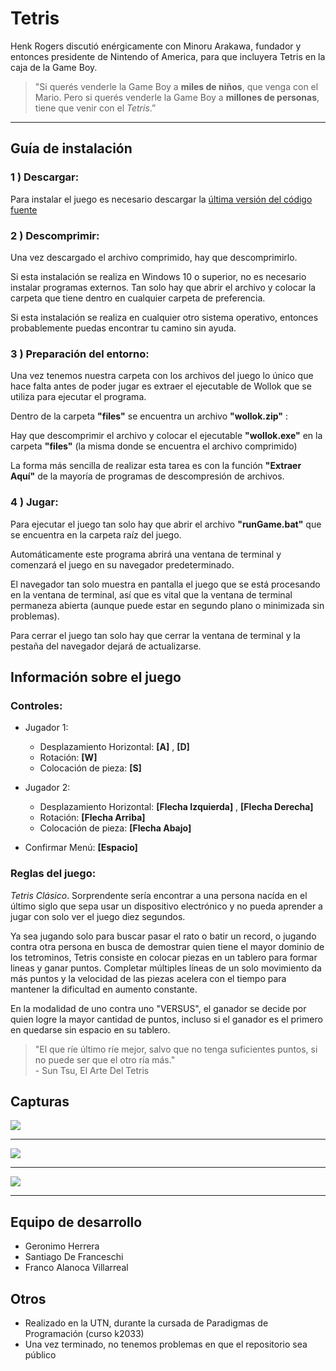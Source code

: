 # Tetris

Henk Rogers discutió enérgicamente con Minoru Arakawa, fundador y entonces presidente de Nintendo of America, para que incluyera Tetris en la caja de la Game Boy.

> "Si querés venderle la Game Boy a **miles de niños**, que venga con el Mario. Pero si querés venderle la Game Boy a **millones de personas**, tiene que venir con el *Tetris*.”


___

## Guía de instalación
### **1 ) Descargar:**
Para instalar el juego es necesario descargar la [última versión del código fuente](https://github.com/pdepjuevesTT/2024-tpo-game-bitbusters/releases/latest)

### **2 ) Descomprimir:**
Una vez descargado el archivo comprimido, hay que descomprimirlo.

Si esta instalación se realiza en Windows 10 o superior, no es necesario instalar programas externos. Tan solo hay que abrir el archivo y colocar la carpeta que tiene dentro en cualquier carpeta de preferencia.

Si esta instalación se realiza en cualquier otro sistema operativo, entonces probablemente puedas encontrar tu camino sin ayuda.

### **3 ) Preparación del entorno:**
Una vez tenemos nuestra carpeta con los archivos del juego lo único que hace falta antes de poder jugar es extraer el ejecutable de Wollok que se utiliza para ejecutar el programa.

Dentro de la carpeta **"files"** se encuentra un archivo **"wollok.zip"** :

Hay que descomprimir el archivo y colocar el ejecutable **"wollok.exe"** en la carpeta **"files"** (la misma donde se encuentra el archivo comprimido)

La forma más sencilla de realizar esta tarea es con la función **"Extraer Aquí"** de la mayoría de programas de descompresión de archivos.

### 4 ) Jugar:
Para ejecutar el juego tan solo hay que abrir el archivo **"runGame.bat"** que se encuentra en la carpeta raíz del juego.

Automáticamente este programa abrirá una ventana de terminal y comenzará el juego en su navegador predeterminado.

El navegador tan solo muestra en pantalla el juego que se está procesando en la ventana de terminal, así que es vital que la ventana de terminal permaneza abierta (aunque puede estar en segundo plano o minimizada sin problemas).

Para cerrar el juego tan solo hay que cerrar la ventana de terminal y la pestaña del navegador dejará de actualizarse.

## Información sobre el juego

### Controles:
- Jugador 1:
  - Desplazamiento Horizontal: **[A]** , **[D]**
  - Rotación: **[W]**
  - Colocación de pieza: **[S]**

- Jugador 2:
  - Desplazamiento Horizontal: **[Flecha Izquierda]** , **[Flecha Derecha]**
  - Rotación: **[Flecha Arriba]**
  - Colocación de pieza: **[Flecha Abajo]**

- Confirmar Menú: **[Espacio]**

### Reglas del juego:
*Tetris Clásico*. Sorprendente sería encontrar a una persona nacída en el último siglo que sepa usar un dispositivo electrónico y no pueda aprender a jugar con solo ver el juego diez segundos.

Ya sea jugando solo para buscar pasar el rato o batir un record, o jugando contra otra persona en busca de demostrar quien tiene el mayor dominio de los tetrominos, Tetris consiste en colocar piezas en un tablero para formar lineas y ganar puntos. Completar múltiples líneas de un solo movimiento da más puntos y la velocidad de las piezas acelera con el tiempo para mantener la dificultad en aumento constante.

En la modalidad de uno contra uno "VERSUS", el ganador se decide por quien logre la mayor cantidad de puntos, incluso si el ganador es el primero en quedarse sin espacio en su tablero.

> "El que ríe último ríe mejor, salvo que no tenga suficientes puntos, si no puede ser que el otro ría más."  
> \- Sun Tsu, El Arte Del Tetris

## Capturas

<img src="https://i.imgur.com/F0Cgzaw.png"/>

___

<img src="https://i.imgur.com/ARiQvVz.png"/>

___

<img src="https://i.imgur.com/clpvSXf.png"/>

___

## Equipo de desarrollo

- Geronimo Herrera
- Santiago De Franceschi
- Franco Alanoca Villarreal

## Otros

- Realizado en la UTN, durante la cursada de Paradigmas de Programación (curso k2033)
- Una vez terminado, no tenemos problemas en que el repositorio sea público
